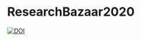 # ResearchBazaar2020
[![DOI](https://sandbox.zenodo.org/badge/232799303.svg)](https://sandbox.zenodo.org/badge/latestdoi/232799303)
